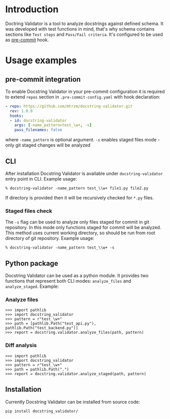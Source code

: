# Introduction

Doctring Validator is a tool to analyze docstrings against defined schema. It was developed with test functions in mind, that's why schema contains sections like `Test steps` and `Pass/Fail criteria`. It's configured to be used as [pre-commit](https://pre-commit.com/) hook.


# Usage examples
## pre-commit integration

To enable Docstring Validator in your pre-commit configuration it is required to extend `repos` section in `.pre-commit-config.yaml` with hook declaration:

```yaml
- repo: https://github.com/mtrzm/docstring-validator.git
  rev: 1.0.0
  hooks:
  - id: docstring-validator
    args: [-name_pattern=test_\w+, -s]
    pass_filenames: false
```

where `-name_pattern` is optional argument. `-s` enables staged files mode - only git staged changes will be analyzed

## CLI
After installation Docstring Validator is available under `docstring-validator` entry point in CLI. Example usage:
```
% docstring-validator -name_pattern test_\\w+ file1.py file2.py
```

If directory is provided then it will be recursively checked for `*.py` files.

### Staged files check
The `-s` flag can be used to analyze only files staged for commit in git repository. In this mode only functions staged for commit will be analyzed. This method uses current working directory, so should be run from root directory of git repository. Example usage:

```
% docstring-validator -name_pattern test_\\w+ -s
```

## Python package
Docstring Validator can be used as a python module. It provides two functions that represent both CLI modes: `analyze_files` and `analyze_staged`. Example:

### Analyze files
    >>> import pathlib
    >>> import docstring_validator
    >>> pattern = r"test_\w+"
    >>> path = [pathlib.Path("test_api.py"), pathlib.Path("test_backend.py")]
    >>> report = docstring.validator.analyze_files(path, pattern)

### Diff analysis
    >>> import pathlib
    >>> import docstring_validator
    >>> pattern = r"test_\w+"
    >>> path = pathlib.Path(".")
    >>> report = docstring.validator.analyze_staged(path, pattern)

## Installation
Currently Docstring Validator can be installed from source code:

    pip install docstring_validator/
